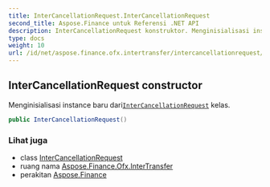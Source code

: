 ```yaml
---
title: InterCancellationRequest.InterCancellationRequest
second_title: Aspose.Finance untuk Referensi .NET API
description: InterCancellationRequest konstruktor. Menginisialisasi instance baru dariInterCancellationRequest kelas.
type: docs
weight: 10
url: /id/net/aspose.finance.ofx.intertransfer/intercancellationrequest/intercancellationrequest/
---
```

## InterCancellationRequest constructor

Menginisialisasi instance baru dari[`InterCancellationRequest`](../) kelas.

```csharp
public InterCancellationRequest()
```

### Lihat juga

* class [InterCancellationRequest](../)
* ruang nama [Aspose.Finance.Ofx.InterTransfer](../../intercancellationrequest/)
* perakitan [Aspose.Finance](../../../)



